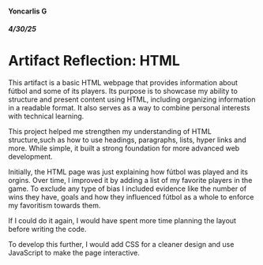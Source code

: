 #### Yoncarlis G
##### 4/30/25
# Artifact Reflection: HTML

This artifact is a basic HTML webpage that provides information about fútbol and some of its players. Its purpose is to showcase my ability to structure and present content using HTML, including organizing information in a readable format. It also serves as a way to combine personal interests with technical learning.

This project helped me strengthen my understanding of HTML structure,such as how to use headings, paragraphs, lists, hyper links and more. While simple, it built a strong foundation for more advanced web development.

Initially, the HTML page was just explaining how fútbol was played and its orgins. Over time, I improved it by adding a list of my favorite players in the game. To exclude any type of bias I included evidence like the number of wins they have, goals and how they influenced fútbol as a whole to enforce my favoritism towards them.

If I could do it again, I would have spent more time planning the layout before writing the code.

To develop this further, I would add CSS for a cleaner design and use JavaScript to make the page interactive.
